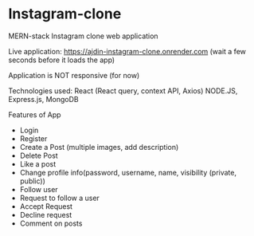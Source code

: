 # Instagram-clone
MERN-stack Instagram clone web application

Live application: https://ajdin-instagram-clone.onrender.com
(wait a few seconds before it loads the app)

Application is NOT responsive (for now) 

Technologies used:
React (React query, context API, Axios)
NODE.JS, Express.js, MongoDB 

Features of App
- Login
- Register
- Create a Post (multiple images, add description)
- Delete Post
- Like a post
- Change profile info(password, username, name, visibility (private, public))
- Follow user
- Request to follow a user
- Accept Request
- Decline request
- Comment on posts

